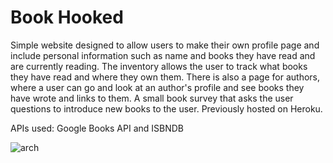 # Book Hooked
Simple website designed to allow users to make their own profile page and include personal information such as name and books they have read and are currently reading. The inventory allows the user to track what books they have read and where they own them. There is also a page for authors, where a user can go and look at an author's profile and see books they have wrote and links to them. A small book survey that asks the user questions to introduce new books to the user. Previously hosted on Heroku.

APIs used: Google Books API and ISBNDB

![arch](https://user-images.githubusercontent.com/89548226/215923565-242bef94-9ab0-4481-beac-26a9b0f6857c.png)

